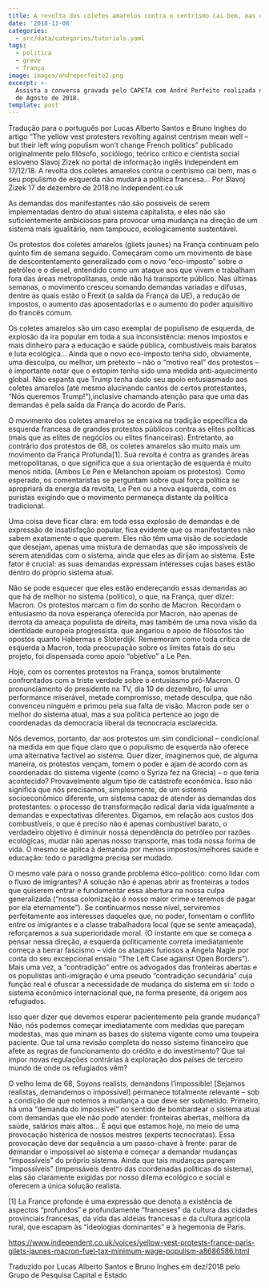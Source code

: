 ```yaml
---
title: A revolta dos coletes amarelos contra o centrismo cai bem, mas o seu populismo de esquerda não mudará a política francesa…
date: '2018-11-08'
categories:
  - src/data/categories/tutorials.yaml
tags:
  - politica
  - greve
  - frança
image: images/andreperfeito2.png
excerpt: >-
  Assista a conversa gravada pelo CAPETA com André Perfeito realizada no dia 22
  de Agosto de 2018.
template: post
---
```

Tradução para o português por Lucas Alberto Santos e Bruno Inghes do artigo “The yellow vest protesters revolting against centrism mean well – but their left wing populism won’t change French politics” publicado originalmente pelo filósofo, sociólogo, teórico crítico e cientista social esloveno Slavoj Zizek no portal de informação inglês Independent em 17/12/18.
A revolta dos coletes amarelos contra o centrismo cai bem, mas o seu populismo de esquerda não mudará a política francesa…
Por Slavoj Zizek
17 de dezembro de 2018 no Independent.co.uk

As demandas dos manifestantes não são possíveis de serem implementadas dentro do atual sistema capitalista, e eles não são suficientemente ambiciosos para provocar uma mudança na direção de um sistema mais igualitário, nem tampouco, ecologicamente sustentável.


Os protestos dos coletes amarelos (gilets jaunes) na França continuam pelo quinto fim de semana seguido. Começaram como um movimento de base de descontentamento generalizado com o novo “eco-imposto” sobre o petróleo e o diesel, entendido como um ataque aos que vivem e trabalham fora das áreas metropolitanas, onde não há transporte público. Nas últimas semanas, o movimento cresceu somando demandas variadas e difusas, dentre as quais estão o Frexit (a saída da França da UE), a redução de impostos, o aumento das aposentadorias e o aumento do poder aquisitivo do francês comum.

Os coletes amarelos são um caso exemplar de populismo de esquerda, de explosão da ira popular em toda a sua inconsistência: menos impostos e mais dinheiro para a educação e saúde pública, combustíveis mais baratos e luta ecológica… Ainda que o novo eco-imposto tenha sido, obviamente, uma desculpa, ou melhor, um pretexto – não o “motivo real” dos protestos – é importante notar que o estopim tenha sido uma medida anti-aquecimento global. Não espanta que Trump tenha dado seu apoio entusiasmado aos coletes amarelos (até mesmo alucinando cantos de certos protestantes, “Nós queremos Trump!”),inclusive chamando atenção para que uma das demandas é pela saída da França do acordo de Paris.

O movimento dos coletes amarelos se encaixa na tradição específica da esquerda francesa de grandes protestos públicos contra as elites políticas (mais que as elites de negócios ou elites financeiras). Entretanto, ao contrário dos protestos de 68, os coletes amarelos são muito mais um movimento da França Profunda[1]. Sua revolta é contra as grandes áreas metropolitanas, o que significa que a sua orientação de esquerda é muito menos nítida. (Ambos Le Pen e Melanchon apoiam os protestos). Como esperado, os comentaristas se perguntam sobre qual força política se apropriará da energia da revolta, Le Pen ou a nova esquerda, com os puristas exigindo que o movimento permaneça distante da política tradicional.

Uma coisa deve ficar clara: em toda essa explosão de demandas e de expressão de insatisfação popular, fica evidente que os manifestantes não sabem exatamente o que querem. Eles não têm uma visão de sociedade que desejam, apenas uma mistura de demandas que são impossíveis de serem atendidas com o sistema, ainda que eles as dirijam ao sistema. Este fator é crucial: as suas demandas expressam interesses cujas bases estão dentro do próprio sistema atual.

Não se pode esquecer que eles estão endereçando essas demandas ao que há de melhor no sistema (político), o que, na França, quer dizer: Macron. Os protestos marcam o fim do sonho de Macron. Recordam o entusiasmo da nova esperança oferecida por Macron, não apenas de derrota da ameaça populista de direita, mas também de uma nova visão da identidade europeia progressista. que angariou o apoio de filósofos tão opostos quanto Habermas e Sloterdijk. Rememoram como toda crítica de esquerda a Macron, toda preocupação sobre os limites fatais do seu projeto, foi dispensada como apoio “objetivo” a Le Pen.

Hoje, com os correntes protestos na França, somos brutalmente confrontados com a triste verdade sobre o entusiasmo pró-Macron. O pronunciamento do presidente na TV, dia 10 de dezembro, foi uma performance miserável, metade compromisso, metade desculpa, que não convenceu ninguém e primou pela sua falta de visão. Macron pode ser o melhor do sistema atual, mas a sua política pertence ao jogo de coordenadas da democracia liberal da tecnocracia esclarecida.

Nós devemos, portanto, dar aos protestos um sim condicional – condicional na medida em que fique claro que o populismo de esquerda não oferece uma alternativa factível ao sistema. Quer dizer, imaginemos que, de alguma maneira, os protestos vençam, tomem o poder e ajam de acordo com as coordenadas do sistema vigente (como o Syriza fez na Grécia) – o que teria acontecido? Provavelmente algum tipo de catástrofe econômica. Isso não significa que nós precisamos, simplesmente, de um sistema socioeconômico diferente, um sistema capaz de atender às demandas dos protestantes: o processo de transformação radical daria vida igualmente a demandas e expectativas diferentes. Digamos, em relação aos custos dos combustíveis, o que é preciso não é apenas combustível barato, o verdadeiro objetivo é diminuir nossa dependência do petróleo por razões ecológicas, mudar não apenas nosso transporte, mas toda nossa forma de vida. O mesmo se aplica à demanda por menos impostos/melhores saúde e educação: todo o paradigma precisa ser mudado.

O mesmo vale para o nosso grande problema ético-político: como lidar com o fluxo de imigrantes? A solução não é apenas abrir as fronteiras a todos que quiserem entrar e fundamentar essa abertura na nossa culpa generalizada (“nossa colonização é nosso maior crime e teremos de pagar por ela eternamente”). Se continuarmos nesse nível, serviremos perfeitamente aos interesses daqueles que, no poder, fomentam o conflito entre os imigrantes e a classe trabalhadora local (que se sente ameaçada), reforçaremos a sua superioridade moral. (O instante em que se começa a pensar nessa direção, a esquerda politicamente correta imediatamente começa a berrar fascismo – vide os ataques furiosos a Angela Nagle por conta do seu excepcional ensaio “The Left Case against Open Borders”). Mais uma vez, a “contradição” entre os advogados das fronteiras abertas e os populistas anti-imigração é uma pseudo “contradição secundária” cuja função real é ofuscar a necessidade de mudança do sistema em si: todo o sistema econômico internacional que, na forma presente, dá origem aos refugiados.

Isso quer dizer que devemos esperar pacientemente pela grande mudança? Não, nós podemos começar imediatamente com medidas que pareçam modestas, mas que minam as bases do sistema vigente como uma toupeira paciente. Que tal uma revisão completa do nosso sistema financeiro que afete as regras de funcionamento do crédito e do investimento? Que tal impor novas regulações contrárias à exploração dos países de terceiro mundo de onde os refugiados vêm?

O velho lema de 68, Soyons realists, demandons l’impossible! [Sejamos realistas, demandemos o impossível] permanece totalmente relevante – sob a condição de que notemos a mudança a que deve ser submetido. Primeiro, há uma “demanda do impossível” no sentido de bombardear o sistema atual com demandas que ele não pode atender: fronteiras abertas, melhora da saúde, salários mais altos… É aqui que estamos hoje, no meio de uma provocação histérica de nossos mestres (experts tecnocratas). Essa provocação deve dar sequência a um passo-chave à frente: parar de demandar o impossível ao sistema e começar a demandar mudanças “impossíveis” do próprio sistema. Ainda que tais mudanças pareçam “impossíveis” (impensáveis dentro das coordenadas políticas do sistema), elas são claramente exigidas por nosso dilema ecológico e social e oferecem a única solução realista.

[1] La France profonde é uma expressão que denota a existência de aspectos “profundos” e profundamente “franceses” da cultura das cidades provinciais francesas, da vida das aldeias francesas e da cultura agrícola rural, que escapam às “ideologias dominantes” e à hegemonia de Paris.

https://www.independent.co.uk/voices/yellow-vest-protests-france-paris-gilets-jaunes-macron-fuel-tax-minimum-wage-populism-a8686586.html

Traduzido por Lucas Alberto Santos e
Bruno Inghes em dez/2018
pelo Grupo de Pesquisa Capital e Estado
